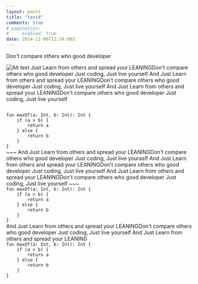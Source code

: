 ```yaml
---
layout: posts
title: "test4"
comments: true
# pagination:
#     enabled: true
date: 2014-11-06T12:34:00Z
---
```

Don't compare others who good developer

![Alt text](https://camo.githubusercontent.com/4c292f72c17a9a7f4f8e5c0d51cc571af2aa3d2a/68747470733a2f2f692e696d6775722e636f6d2f4c78715553746f2e706e67)
 Just Learn from others and spread your LEANINGDon't compare others who good developer
Just coding, Just live yourself
And Just Learn from others and spread your LEANINGDon't compare others who good developer
Just coding, Just live yourself
And Just Learn from others and spread your LEANINGDon't compare others who good developer
Just coding, Just live yourself

<code>
fun maxOf(a: Int, b: Int): Int {
    if (a > b) {
        return a
    } else {
        return b
    }
}
</code>
~~~
And Just Learn from others and spread your LEANINGDon't compare others who good developer
Just coding, Just live yourself
And Just Learn from others and spread your LEANINGDon't compare others who good developer
Just coding, Just live yourself
And Just Learn from others and spread your LEANINGDon't compare others who good developer
Just coding, Just live yourself
~~~
<code>
fun maxOf(a: Int, b: Int): Int {
    if (a > b) {
        return a
    } else {
        return b
    }
}
</code>
And Just Learn from others and spread your LEANINGDon't compare others who good developer
Just coding, Just live yourself
And Just Learn from others and spread your LEANING
<code>
fun maxOf(a: Int, b: Int): Int {
    if (a > b) {
        return a
    } else {
        return b
    }
}
</code>